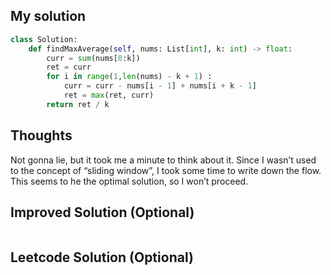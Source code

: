 ## My solution

```python
class Solution:
    def findMaxAverage(self, nums: List[int], k: int) -> float:
        curr = sum(nums[0:k])
        ret = curr
        for i in range(1,len(nums) - k + 1) :
            curr = curr - nums[i - 1] + nums[i + k - 1]
            ret = max(ret, curr)
        return ret / k
```

## Thoughts

Not gonna lie, but it took me a minute to think about it.
Since I wasn’t used to the concept of “sliding window”, I took some time to write down the flow.
This seems to he the optimal solution, so I won’t proceed.
## Improved Solution (Optional)

```python

```

## Leetcode Solution (Optional)

```python

```